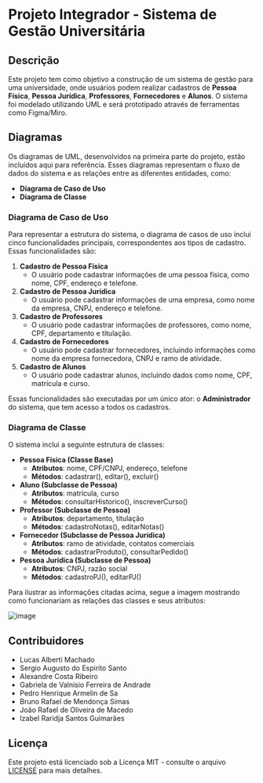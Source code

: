 # Projeto Integrador - Sistema de Gestão Universitária

## Descrição
Este projeto tem como objetivo a construção de um sistema de gestão para uma universidade, onde usuários podem realizar cadastros de **Pessoa Física**, **Pessoa Jurídica**, **Professores**, **Fornecedores** e **Alunos**. O sistema foi modelado utilizando UML e será prototipado através de ferramentas como Figma/Miro.

## Diagramas
Os diagramas de UML, desenvolvidos na primeira parte do projeto, estão incluídos aqui para referência. Esses diagramas representam o fluxo de dados do sistema e as relações entre as diferentes entidades, como:
- **Diagrama de Caso de Uso**
- **Diagrama de Classe**

### Diagrama de Caso de Uso
Para representar a estrutura do sistema, o diagrama de casos de uso inclui cinco funcionalidades principais, correspondentes aos tipos de cadastro. Essas funcionalidades são:
1. **Cadastro de Pessoa Física**
   - O usuário pode cadastrar informações de uma pessoa física, como nome, CPF, endereço e telefone.
2. **Cadastro de Pessoa Jurídica**
   - O usuário pode cadastrar informações de uma empresa, como nome da empresa, CNPJ, endereço e telefone.
3. **Cadastro de Professores**
   - O usuário pode cadastrar informações de professores, como nome, CPF, departamento e titulação.
4. **Cadastro de Fornecedores**
   - O usuário pode cadastrar fornecedores, incluindo informações como nome da empresa fornecedora, CNPJ e ramo de atividade.
5. **Cadastro de Alunos**
   - O usuário pode cadastrar alunos, incluindo dados como nome, CPF, matrícula e curso.

Essas funcionalidades são executadas por um único ator: o **Administrador** do sistema, que tem acesso a todos os cadastros.

### Diagrama de Classe
O sistema inclui a seguinte estrutura de classes:
- **Pessoa Física (Classe Base)**
  - **Atributos**: nome, CPF/CNPJ, endereço, telefone
  - **Métodos**: cadastrar(), editar(), excluir()
- **Aluno (Subclasse de Pessoa)**
  - **Atributos**: matrícula, curso
  - **Métodos**: consultarHistorico(), inscreverCurso()
- **Professor (Subclasse de Pessoa)**
  - **Atributos**: departamento, titulação
  - **Métodos**: cadastroNotas(), editarNotas()
- **Fornecedor (Subclasse de Pessoa Jurídica)**
  - **Atributos**: ramo de atividade, contatos comerciais
  - **Métodos**: cadastrarProduto(), consultarPedido()
- **Pessoa Jurídica (Subclasse de Pessoa)**
  - **Atributos**: CNPJ, razão social
  - **Métodos**: cadastroPJ(), editarPJ()

Para ilustrar as informações citadas acima, segue a imagem mostrando como funcionariam as relações das classes e seus atributos:

![image](https://github.com/user-attachments/assets/5ac14ca6-bec4-48d3-9413-4f03873075e7)

## Contribuidores
- Lucas Alberti Machado
- Sergio Augusto do Espirito Santo
- Alexandre Costa Ribeiro
- Gabriela de Valnisio Ferreira de Andrade
- Pedro Henrique Armelin de Sa
- Bruno Rafael de Mendonça Simas
- João Rafael de Oliveira de Macedo
- Izabel Raridja Santos Guimarães

## Licença
Este projeto está licenciado sob a Licença MIT - consulte o arquivo [LICENSE](LICENSE) para mais detalhes.
